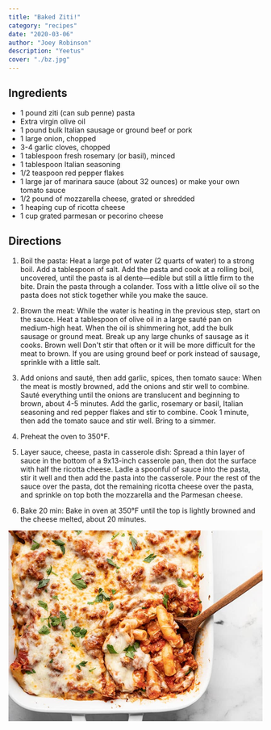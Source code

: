 ```yaml
---
title: "Baked Ziti!"
category: "recipes"
date: "2020-03-06"
author: "Joey Robinson"
description: "Yeetus"
cover: "./bz.jpg"
---
```


## Ingredients

- 1 pound ziti (can sub penne) pasta
- Extra virgin olive oil
- 1 pound bulk Italian sausage or ground beef or pork
- 1 large onion, chopped
- 3-4 garlic cloves, chopped
- 1 tablespoon fresh rosemary (or basil), minced
- 1 tablespoon Italian seasoning
- 1/2 teaspoon red pepper flakes
- 1 large jar of marinara sauce (about 32 ounces) or make your own tomato sauce
- 1/2 pound of mozzarella cheese, grated or shredded
- 1 heaping cup of ricotta cheese
- 1 cup grated parmesan or pecorino cheese

## Directions

1. Boil the pasta: Heat a large pot of water (2 quarts of water) to a strong boil. Add a tablespoon of salt. Add the pasta and cook at a rolling boil, uncovered, until the pasta is al dente—edible but still a little firm to the bite. Drain the pasta through a colander. Toss with a little olive oil so the pasta does not stick together while you make the sauce.

2. Brown the meat: While the water is heating in the previous step, start on the sauce. Heat a tablespoon of olive oil in a large sauté pan on medium-high heat. When the oil is shimmering hot, add the bulk sausage or ground meat. Break up any large chunks of sausage as it cooks. Brown well Don't stir that often or it will be more difficult for the meat to brown. If you are using ground beef or pork instead of sausage, sprinkle with a little salt.

3. Add onions and sauté, then add garlic, spices, then tomato sauce: When the meat is mostly browned, add the onions and stir well to combine. Sauté everything until the onions are translucent and beginning to brown, about 4-5 minutes. Add the garlic, rosemary or basil, Italian seasoning and red pepper flakes and stir to combine. Cook 1 minute, then add the tomato sauce and stir well. Bring to a simmer.

4. Preheat the oven to 350°F.

5. Layer sauce, cheese, pasta in casserole dish: Spread a thin layer of sauce in the bottom of a 9x13-inch casserole pan, then dot the surface with half the ricotta cheese. Ladle a spoonful of sauce into the pasta, stir it well and then add the pasta into the casserole. Pour the rest of the sauce over the pasta, dot the remaining ricotta cheese over the pasta, and sprinkle on top both the mozzarella and the Parmesan cheese.

6. Bake 20 min: Bake in oven at 350°F until the top is lightly browned and the cheese melted, about 20 minutes.

![Baked Ziti](bz.jpg)
